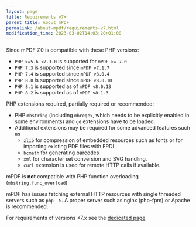 ```yaml
---
layout: page
title: Requirements v7+
parent_title: About mPDF
permalink: /about-mpdf/requirements-v7.html
modification_time: 2023-03-02T14:03:20+01:00
---
```


Since mPDF 7.0 is compatible with these PHP versions:

  * `PHP >=5.6 <7.3.0` is supported for `mPDF >= 7.0`
  * `PHP 7.3` is supported since `mPDF v7.1.7`
  * `PHP 7.4` is supported since `mPDF v8.0.4`
  * `PHP 8.0` is supported since `mPDF v8.0.10`
  * `PHP 8.1` is supported as of `mPDF v8.0.13`
  * `PHP 8.2` is supported as of `mPDF v8.1.3`

PHP extensions required, partially required or recommended:

  * PHP `mbstring` (including `mbregex`, which needs to be explicitly enabled in some environments) and `gd` extensions have to be loaded.
  * Additional extensions may be required for some advanced features such as 
    * `zlib` for compression of embedded resources such as fonts or for importing existing PDF files with FPDI
    * `bcmath` for generating barcodes
    * `xml` for character set conversion and SVG handling.
    * `curl` extension is used for remote HTTP calls if available.

mPDF is **not** compatible with PHP function overloading (`mbstring.func_overload`)

mPDF has issues fetching external HTTP resources with single threaded servers such as `php -S`. A proper server such as nginx (php-fpm) or Apache is recommended.

For requirements of versions <7.x see the [dedicated page](https://mpdf.github.io/about-mpdf/requirements-v5.html)
